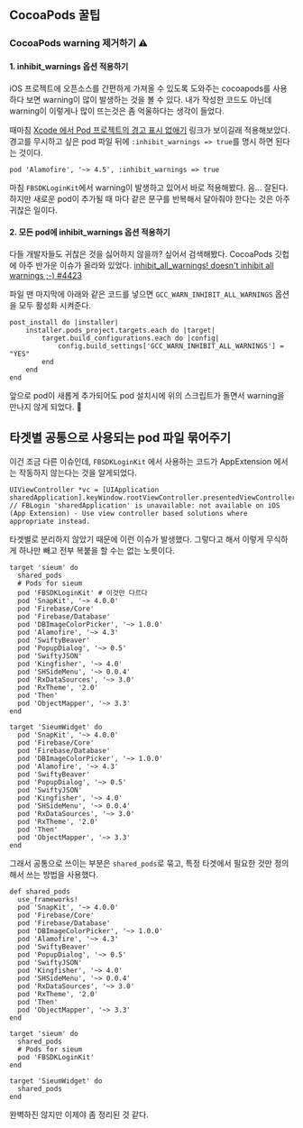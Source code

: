 ## CocoaPods 꿀팁

### CocoaPods warning 제거하기 ⚠️
#### 1. inhibit_warnings 옵션 적용하기
iOS 프로젝트에 오픈소스를 간편하게 가져올 수 있도록 도와주는 cocoapods를 사용하다 보면 warning이 많이 발생하는 것을 볼 수 있다.
내가 작성한 코드도 아닌데 warning이 이렇게나 많이 뜨는것은 좀 억울하다는 생각이 들었다.

때마침 [Xcode 에서 Pod 프로젝트의 경고 표시 없애기](https://code.iamseapy.com/archives/174) 링크가 보이길래 적용해보았다.
경고를 무시하고 싶은 pod 파일 뒤에 `:inhibit_warnings => true`를 명시 하면 된다는 것이다.
```
pod 'Alamofire', '~> 4.5', :inhibit_warnings => true
```

마침 `FBSDKLoginKit`에서 warning이 발생하고 있어서 바로 적용해봤다.
음... 잘된다.
하지만 새로운 pod이 추가될 때 마다 같은 문구를 반복해서 달아줘야 한다는 것은 아주 귀찮은 일이다.

#### 2. 모든 pod에 inhibit_warnings 옵션 적용하기

다들 개발자들도 귀찮은 것을 싫어하지 않을까? 싶어서 검색해봤다.
CocoaPods 깃헙에 아주 반가운 이슈가 올라와 있었다.
[inhibit_all_warnings! doesn't inhibit all warnings ;-) #4423](https://github.com/CocoaPods/CocoaPods/issues/4423#issuecomment-316208698)

파일 맨 마지막에 아래와 같은 코드를 넣으면
`GCC_WARN_INHIBIT_ALL_WARNINGS` 옵션을 모두 활성화 시켜준다.
```
post_install do |installer|
    installer.pods_project.targets.each do |target|
        target.build_configurations.each do |config|
            config.build_settings['GCC_WARN_INHIBIT_ALL_WARNINGS'] = "YES"
        end
    end
end
```

앞으로 pod이 새롭게 추가되어도 pod 설치시에 위의 스크립트가 돌면서 warning을 만나지 않게 되었다. 🎉

## 타겟별 공통으로 사용되는 pod 파일 묶어주기
이건 조금 다른 이슈인데, `FBSDKLoginKit` 에서 사용하는 코드가 AppExtension 에서는 작동하지 않는다는 것을 알게되었다.
```objc
UIViewController *vc = [UIApplication sharedApplication].keyWindow.rootViewController.presentedViewController;
// FBLogin 'sharedApplication' is unavailable: not available on iOS (App Extension) - Use view controller based solutions where appropriate instead.
```

타겟별로 분리하지 않았기 때문에 이런 이슈가 발생했다.
그렇다고 해서 이렇게 무식하게 하나만 빼고 전부 복붙을 할 수는 없는 노릇이다.
```
target 'sieum' do
  shared_pods
  # Pods for sieum
  pod 'FBSDKLoginKit' # 이것만 다르다
  pod 'SnapKit', '~> 4.0.0'
  pod 'Firebase/Core'
  pod 'Firebase/Database'
  pod 'DBImageColorPicker', '~> 1.0.0'
  pod 'Alamofire', '~> 4.3'
  pod 'SwiftyBeaver'
  pod 'PopupDialog', '~> 0.5'
  pod 'SwiftyJSON'
  pod 'Kingfisher', '~> 4.0'
  pod 'SHSideMenu', '~> 0.0.4'
  pod 'RxDataSources', '~> 3.0'
  pod 'RxTheme', '2.0'
  pod 'Then'
  pod 'ObjectMapper', '~> 3.3'
end

target 'SieumWidget' do
  pod 'SnapKit', '~> 4.0.0'
  pod 'Firebase/Core'
  pod 'Firebase/Database'
  pod 'DBImageColorPicker', '~> 1.0.0'
  pod 'Alamofire', '~> 4.3'
  pod 'SwiftyBeaver'
  pod 'PopupDialog', '~> 0.5'
  pod 'SwiftyJSON'
  pod 'Kingfisher', '~> 4.0'
  pod 'SHSideMenu', '~> 0.0.4'
  pod 'RxDataSources', '~> 3.0'
  pod 'RxTheme', '2.0'
  pod 'Then'
  pod 'ObjectMapper', '~> 3.3'
end
```

그래서 공통으로 쓰이는 부분은 `shared_pods`로 묶고,
특정 타겟에서 필요한 것만 정의해서 쓰는 방법을 사용했다.

```
def shared_pods
  use_frameworks!
  pod 'SnapKit', '~> 4.0.0'
  pod 'Firebase/Core'
  pod 'Firebase/Database'
  pod 'DBImageColorPicker', '~> 1.0.0'
  pod 'Alamofire', '~> 4.3'
  pod 'SwiftyBeaver'
  pod 'PopupDialog', '~> 0.5'
  pod 'SwiftyJSON'
  pod 'Kingfisher', '~> 4.0'
  pod 'SHSideMenu', '~> 0.0.4'
  pod 'RxDataSources', '~> 3.0'
  pod 'RxTheme', '2.0'
  pod 'Then'
  pod 'ObjectMapper', '~> 3.3'
end

target 'sieum' do
  shared_pods
  # Pods for sieum
  pod 'FBSDKLoginKit'
end

target 'SieumWidget' do
  shared_pods
end
```
완벽하진 않지만 이제야 좀 정리된 것 같다.
